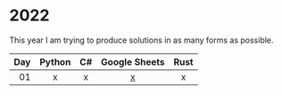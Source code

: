 # 2022

This year I am trying to produce solutions in as many forms as possible.

| Day  | Python | C# | Google Sheets | Rust |
| ---: | :---: | :---: | :---: | :---: |
| 01 | x | x | [x](https://docs.google.com/spreadsheets/d/1A3AlJY_0iCw3k8Y6ebCpXhqPnRUh4Q6y5vqq1jE9N1g/edit?usp=sharing) | x |
